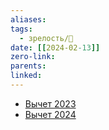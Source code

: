 ```yaml
---
aliases: 
tags:
  - зрелость/🌱
date: [[2024-02-13]]
zero-link: 
parents: 
linked:
---
```

- [Вычет 2023](Вычет%202023.md)
- [Вычет 2024](Вычет%202024.md)